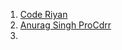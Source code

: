 1. [Code Riyan](https://www.youtube.com/@coderyan/playlists)
2. [Anurag Singh ProCdrr](https://www.youtube.com/@procodrr/courses)
3. 